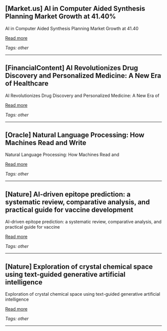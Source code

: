 ## [Market.us] AI in Computer Aided Synthesis Planning Market Growth at 41.40%

AI in Computer Aided Synthesis Planning Market Growth at 41.40

[Read more](https://market.us/report/ai-in-computer-aided-synthesis-planning-market/)

_Tags: other_

---
## [FinancialContent] AI Revolutionizes Drug Discovery and Personalized Medicine: A New Era of Healthcare

AI Revolutionizes Drug Discovery and Personalized Medicine: A New Era of

[Read more](https://markets.financialcontent.com/streetinsider/article/tokenring-2025-10-22-ai-revolutionizes-drug-discovery-and-personalized-medicine-a-new-era-of-healthcare)

_Tags: other_

---
## [Oracle] Natural Language Processing: How Machines Read and Write

Natural Language Processing: How Machines Read and

[Read more](https://www.oracle.com/middleeast/artificial-intelligence/natural-language-processing/)

_Tags: other_

---
## [Nature] AI-driven epitope prediction: a systematic review, comparative analysis, and practical guide for vaccine development

AI-driven epitope prediction: a systematic review, comparative analysis, and practical guide for vaccine

[Read more](https://www.nature.com/articles/s41541-025-01258-y)

_Tags: other_

---
## [Nature] Exploration of crystal chemical space using text-guided generative artificial intelligence

Exploration of crystal chemical space using text-guided generative artificial intelligence

[Read more](https://www.nature.com/articles/s41467-025-59636-y)

_Tags: other_

---
